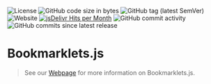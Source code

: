 ![License](https://img.shields.io/github/license/NovaDevelopment/bookmarklets.js.svg?style=flat-square)
![GitHub code size in bytes](https://img.shields.io/github/languages/code-size/NovaDevelopment/workspaces.js.svg?style=flat-square)
![GitHub tag (latest SemVer)](https://img.shields.io/github/tag/NovaDevelopment/bookmarklets.js.svg?label=latest%20version&style=flat-square)
![Website](https://img.shields.io/website/https/bookmarklets.js.org.svg?style=flat-square&down_color=red&down_message=offline&label=website%20status&up_color=green&up_message=online)
[![jsDelivr Hits per Month](https://data.jsdelivr.com/v1/package/gh/NovaDevelopment/workspaces.js/badge?style=square)](https://www.jsdelivr.com/package/gh/NovaDevelopment/workspaces.js)
![GitHub commit activity](https://img.shields.io/github/commit-activity/m/NovaDevelopment/bookmarklets.js.svg?style=flat-square)
![GitHub commits since latest release](https://img.shields.io/github/commits-since/NovaDevelopment/bookmarklets.js/latest.svg?style=flat-square)
# Bookmarklets.js
> See our [Webpage](https://bookmarklets.js.org) for more information on Bookmarklets.js.